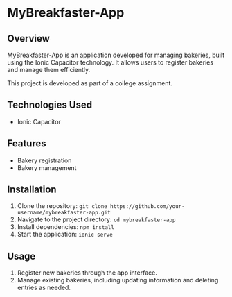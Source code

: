 # MyBreakfaster-App

## Overview

MyBreakfaster-App is an application developed for managing bakeries, built using the Ionic Capacitor technology. It allows users to register bakeries and manage them efficiently.

This project is developed as part of a college assignment.

## Technologies Used

- Ionic Capacitor

## Features

- Bakery registration
- Bakery management

## Installation

1. Clone the repository: `git clone https://github.com/your-username/mybreakfaster-app.git`
2. Navigate to the project directory: `cd mybreakfaster-app`
3. Install dependencies: `npm install`
4. Start the application: `ionic serve`

## Usage

1. Register new bakeries through the app interface.
2. Manage existing bakeries, including updating information and deleting entries as needed.
